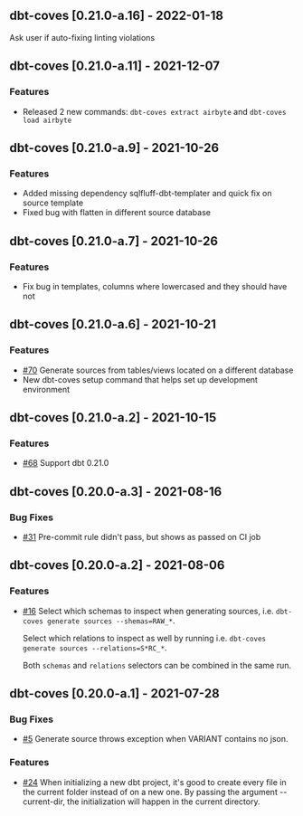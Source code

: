 ## dbt-coves [0.21.0-a.16] - 2022-01-18

Ask user if auto-fixing linting violations

## dbt-coves [0.21.0-a.11] - 2021-12-07

### Features

- Released 2 new commands: `dbt-coves extract airbyte` and `dbt-coves load airbyte`

## dbt-coves [0.21.0-a.9] - 2021-10-26

### Features

- Added missing dependency sqlfluff-dbt-templater and quick fix on source template
- Fixed bug with flatten in different source database

## dbt-coves [0.21.0-a.7] - 2021-10-26

### Features

- Fix bug in templates, columns where lowercased and they should have not

## dbt-coves [0.21.0-a.6] - 2021-10-21

### Features

- [#70](https://github.com/datacoves/dbt-coves/issues/70) Generate sources from tables/views located on a different database
- New dbt-coves setup command that helps set up development environment

## dbt-coves [0.21.0-a.2] - 2021-10-15

### Features

- [#68](https://github.com/datacoves/dbt-coves/issues/68) Support dbt 0.21.0

## dbt-coves [0.20.0-a.3] - 2021-08-16

### Bug Fixes

- [#31](https://github.com/datacoves/dbt-coves/issues/31) Pre-commit rule didn't pass, but shows as passed on CI job

## dbt-coves [0.20.0-a.2] - 2021-08-06

### Features

- [#16](https://github.com/datacoves/dbt-coves/issues/16) Select which schemas to inspect when generating sources, i.e. `dbt-coves generate sources --shemas=RAW_*`.

  Select which relations to inspect as well by running i.e. `dbt-coves generate sources --relations=S*RC_*`.

  Both `schemas` and `relations` selectors can be combined in the same run.

## dbt-coves [0.20.0-a.1] - 2021-07-28

### Bug Fixes

- [#5](https://github.com/datacoves/dbt-coves/issues/5) Generate source throws exception when VARIANT contains no json.

### Features

- [#24](https://github.com/datacoves/dbt-coves/issues/24) When initializing a new dbt project, it's good to create every file in the current folder instead of on a new one.
  By passing the argument --current-dir, the initialization will happen in the current directory.

